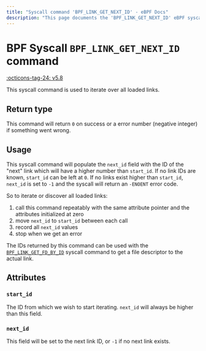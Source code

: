 ```yaml
---
title: "Syscall command 'BPF_LINK_GET_NEXT_ID' - eBPF Docs"
description: "This page documents the 'BPF_LINK_GET_NEXT_ID' eBPF syscall command, including its defintion, usage, program types that can use it, and examples."
---
```

# BPF Syscall `BPF_LINK_GET_NEXT_ID` command

<!-- [FEATURE_TAG](BPF_LINK_GET_NEXT_ID) -->
[:octicons-tag-24: v5.8](https://github.com/torvalds/linux/commit/2d602c8cf40d65d4a7ac34fe18648d8778e6e594)
<!-- [/FEATURE_TAG] -->

This syscall command is used to iterate over all loaded links.

## Return type

This command will return `0` on success or a error number (negative integer) if something went wrong.

## Usage

This syscall command will populate the `next_id` field with the ID of the "next" link which will have a higher number than `start_id`. If no link IDs are known, `start_id` can be left at `0`. If no links exist higher than `start_id`, `next_id` is set to `-1` and the syscall will return an `-ENOENT` error code.

So to iterate or discover all loaded links: 

1. call this command repeatably with the same attribute pointer and the attributes initialized at zero
2. move `next_id` to `start_id` between each call
3. record all `next_id` values
4. stop when we get an error

The IDs returned by this command can be used with the [`BPF_LINK_GET_FD_BY_ID`](BPF_LINK_GET_FD_BY_ID.md) syscall command to get a file descriptor to the actual link.

## Attributes

### `start_id`

The ID from which we wish to start iterating. `next_id` will always be higher than this field.

### `next_id`

This field will be set to the next link ID, or `-1` if no next link exists.
